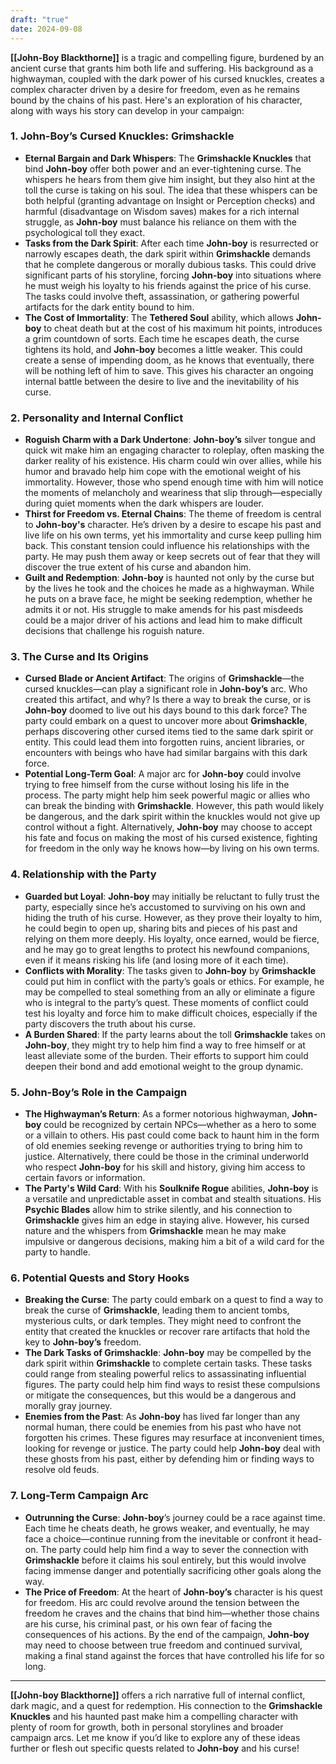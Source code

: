 ```yaml
---
draft: "true"
date: 2024-09-08
---
```



**[[John-Boy Blackthorne]]** is a tragic and compelling figure, burdened by an ancient curse that grants him both life and suffering. His background as a highwayman, coupled with the dark power of his cursed knuckles, creates a complex character driven by a desire for freedom, even as he remains bound by the chains of his past. Here's an exploration of his character, along with ways his story can develop in your campaign:

### 1. **John-Boy’s Cursed Knuckles: Grimshackle**
   - **Eternal Bargain and Dark Whispers**: The **Grimshackle Knuckles** that bind **John-boy** offer both power and an ever-tightening curse. The whispers he hears from them give him insight, but they also hint at the toll the curse is taking on his soul. The idea that these whispers can be both helpful (granting advantage on Insight or Perception checks) and harmful (disadvantage on Wisdom saves) makes for a rich internal struggle, as **John-boy** must balance his reliance on them with the psychological toll they exact.
   - **Tasks from the Dark Spirit**: After each time **John-boy** is resurrected or narrowly escapes death, the dark spirit within **Grimshackle** demands that he complete dangerous or morally dubious tasks. This could drive significant parts of his storyline, forcing **John-boy** into situations where he must weigh his loyalty to his friends against the price of his curse. The tasks could involve theft, assassination, or gathering powerful artifacts for the dark entity bound to him.
   - **The Cost of Immortality**: The **Tethered Soul** ability, which allows **John-boy** to cheat death but at the cost of his maximum hit points, introduces a grim countdown of sorts. Each time he escapes death, the curse tightens its hold, and **John-boy** becomes a little weaker. This could create a sense of impending doom, as he knows that eventually, there will be nothing left of him to save. This gives his character an ongoing internal battle between the desire to live and the inevitability of his curse.

### 2. **Personality and Internal Conflict**
   - **Roguish Charm with a Dark Undertone**: **John-boy’s** silver tongue and quick wit make him an engaging character to roleplay, often masking the darker reality of his existence. His charm could win over allies, while his humor and bravado help him cope with the emotional weight of his immortality. However, those who spend enough time with him will notice the moments of melancholy and weariness that slip through—especially during quiet moments when the dark whispers are louder.
   - **Thirst for Freedom vs. Eternal Chains**: The theme of freedom is central to **John-boy's** character. He’s driven by a desire to escape his past and live life on his own terms, yet his immortality and curse keep pulling him back. This constant tension could influence his relationships with the party. He may push them away or keep secrets out of fear that they will discover the true extent of his curse and abandon him.
   - **Guilt and Redemption**: **John-boy** is haunted not only by the curse but by the lives he took and the choices he made as a highwayman. While he puts on a brave face, he might be seeking redemption, whether he admits it or not. His struggle to make amends for his past misdeeds could be a major driver of his actions and lead him to make difficult decisions that challenge his roguish nature.

### 3. **The Curse and Its Origins**
   - **Cursed Blade or Ancient Artifact**: The origins of **Grimshackle**—the cursed knuckles—can play a significant role in **John-boy’s** arc. Who created this artifact, and why? Is there a way to break the curse, or is **John-boy** doomed to live out his days bound to this dark force? The party could embark on a quest to uncover more about **Grimshackle**, perhaps discovering other cursed items tied to the same dark spirit or entity. This could lead them into forgotten ruins, ancient libraries, or encounters with beings who have had similar bargains with this dark force.
   - **Potential Long-Term Goal**: A major arc for **John-boy** could involve trying to free himself from the curse without losing his life in the process. The party might help him seek powerful magic or allies who can break the binding with **Grimshackle**. However, this path would likely be dangerous, and the dark spirit within the knuckles would not give up control without a fight. Alternatively, **John-boy** may choose to accept his fate and focus on making the most of his cursed existence, fighting for freedom in the only way he knows how—by living on his own terms.

### 4. **Relationship with the Party**
   - **Guarded but Loyal**: **John-boy** may initially be reluctant to fully trust the party, especially since he’s accustomed to surviving on his own and hiding the truth of his curse. However, as they prove their loyalty to him, he could begin to open up, sharing bits and pieces of his past and relying on them more deeply. His loyalty, once earned, would be fierce, and he may go to great lengths to protect his newfound companions, even if it means risking his life (and losing more of it each time).
   - **Conflicts with Morality**: The tasks given to **John-boy** by **Grimshackle** could put him in conflict with the party’s goals or ethics. For example, he may be compelled to steal something from an ally or eliminate a figure who is integral to the party’s quest. These moments of conflict could test his loyalty and force him to make difficult choices, especially if the party discovers the truth about his curse.
   - **A Burden Shared**: If the party learns about the toll **Grimshackle** takes on **John-boy**, they might try to help him find a way to free himself or at least alleviate some of the burden. Their efforts to support him could deepen their bond and add emotional weight to the group dynamic.

### 5. **John-Boy’s Role in the Campaign**
   - **The Highwayman’s Return**: As a former notorious highwayman, **John-boy** could be recognized by certain NPCs—whether as a hero to some or a villain to others. His past could come back to haunt him in the form of old enemies seeking revenge or authorities trying to bring him to justice. Alternatively, there could be those in the criminal underworld who respect **John-boy** for his skill and history, giving him access to certain favors or information.
   - **The Party's Wild Card**: With his **Soulknife Rogue** abilities, **John-boy** is a versatile and unpredictable asset in combat and stealth situations. His **Psychic Blades** allow him to strike silently, and his connection to **Grimshackle** gives him an edge in staying alive. However, his cursed nature and the whispers from **Grimshackle** mean he may make impulsive or dangerous decisions, making him a bit of a wild card for the party to handle.

### 6. **Potential Quests and Story Hooks**
   - **Breaking the Curse**: The party could embark on a quest to find a way to break the curse of **Grimshackle**, leading them to ancient tombs, mysterious cults, or dark temples. They might need to confront the entity that created the knuckles or recover rare artifacts that hold the key to **John-boy’s** freedom.
   - **The Dark Tasks of Grimshackle**: **John-boy** may be compelled by the dark spirit within **Grimshackle** to complete certain tasks. These tasks could range from stealing powerful relics to assassinating influential figures. The party could help him find ways to resist these compulsions or mitigate the consequences, but this would be a dangerous and morally gray journey.
   - **Enemies from the Past**: As **John-boy** has lived far longer than any normal human, there could be enemies from his past who have not forgotten his crimes. These figures may resurface at inconvenient times, looking for revenge or justice. The party could help **John-boy** deal with these ghosts from his past, either by defending him or finding ways to resolve old feuds.

### 7. **Long-Term Campaign Arc**
   - **Outrunning the Curse**: **John-boy**’s journey could be a race against time. Each time he cheats death, he grows weaker, and eventually, he may face a choice—continue running from the inevitable or confront it head-on. The party could help him find a way to sever the connection with **Grimshackle** before it claims his soul entirely, but this would involve facing immense danger and potentially sacrificing other goals along the way.
   - **The Price of Freedom**: At the heart of **John-boy’s** character is his quest for freedom. His arc could revolve around the tension between the freedom he craves and the chains that bind him—whether those chains are his curse, his criminal past, or his own fear of facing the consequences of his actions. By the end of the campaign, **John-boy** may need to choose between true freedom and continued survival, making a final stand against the forces that have controlled his life for so long.

---

**[[John-boy Blackthorne]]** offers a rich narrative full of internal conflict, dark magic, and a quest for redemption. His connection to the **Grimshackle Knuckles** and his haunted past make him a compelling character with plenty of room for growth, both in personal storylines and broader campaign arcs. Let me know if you’d like to explore any of these ideas further or flesh out specific quests related to **John-boy** and his curse!
